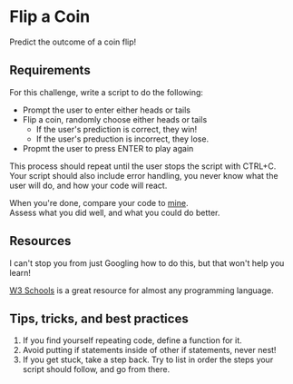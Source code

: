# Flip a Coin
Predict the outcome of a coin flip!

## Requirements
For this challenge, write a script to do the following:

- Prompt the user to enter either heads or tails
- Flip a coin, randomly choose either heads or tails
    - If the user's prediction is correct, they win!
    - If the user's preduction is incorrect, they lose.
- Propmt the user to press ENTER to play again

This process should repeat until the user stops the script with CTRL+C. \
Your script should also include error handling, you never know what the user will do, and how your code will react.

When you're done, compare your code to [mine](coinFlip.py). \
Assess what you did well, and what you could do better.

## Resources
I can't stop you from just Googling how to do this, but that won't help you learn!

[W3 Schools](https://www.w3schools.com/python/default.asp) is a great resource for almost any programming language.

## Tips, tricks, and best practices
1. If you find yourself repeating code, define a function for it.
2. Avoid putting if statements inside of other if statements, never nest!
3. If you get stuck, take a step back. Try to list in order the steps your script should follow, and go from there.

